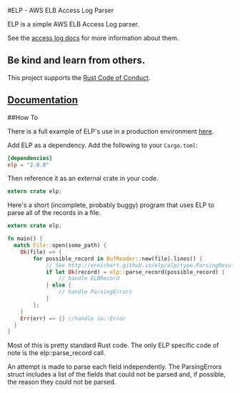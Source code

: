 #ELP - AWS ELB Access Log Parser

ELP is a simple AWS ELB Access Log parser.  

See the [access log docs](http://docs.aws.amazon.com/ElasticLoadBalancing/latest/DeveloperGuide/access-log-collection.html)
for more information about them.

## Be kind and learn from others.

This project supports the [Rust Code of Conduct](https://www.rust-lang.org/conduct.html).

## [Documentation](http://ereichert.github.io/elp/elp/index.html)

##How To

There is a full example of ELP's use in a production environment [here](https://github.com/trafficland/counter).

Add ELP as a dependency.  Add the following to your `Cargo.toml`:

```toml
[dependencies]
elp = "2.0.0"
```
Then reference it as an external crate in your code.

```rust
extern crate elp;
```

Here's a short (incomplete, probably buggy) program that uses ELP to parse all of the records in a file.

```rust
extern crate elp;

fn main() {
  match File::open(some_path) {
    Ok(file) => {
        for possible_record in BufReader::new(file).lines() {
            // See http://ereichert.github.io/elp/elp/type.ParsingResult.html
            if let Ok(record) = elp::parse_record(possible_record) {
                // handle ELBRecord
            } else {
                // handle ParsingErrors
            }
        };
    }
    Err(err) => {} //handle io::Error
  }
}
```

Most of this is pretty standard Rust code.  The only ELP specific code of note is the elp::parse_record call.

An attempt is made to parse each field independently. The ParsingErrors struct includes a list of the fields that could 
not be parsed and, if possible, the reason they could not be parsed.